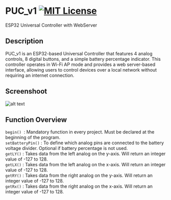 # PUC_v1 [![MIT License](https://img.shields.io/badge/License-MIT-green.svg)](https://choosealicense.com/licenses/mit/)
ESP32 Universal Controller with WebServer

## Description
PUC_v1 is an ESP32-based Universal Controller that features 4 analog controls, 8 digital buttons, and a simple battery percentage indicator. This controller operates in Wi-Fi AP mode and provides a web server-based interface, allowing users to control devices over a local network without requiring an internet connection.

## Screenshoot
![alt text](https://github.com/PrasZ24/PUC_v1/blob/main/Screenshoot/image.png?raw=true)

## Function Overview
`begin()`&nbsp; : Mandatory function in every project. Must be declared at the beginning of the program.<br/>
`setBatteryPin()` : To define which analog pins are connected to the battery voltage divider. Optional if battery percentage is not used.<br/>
`getLY()`         : Takes data from the left analog on the y-axis. Will return an integer value of -127 to 128.<br/>
`getLX()`         : Takes data from the left analog on the x-axis. Will return an integer value of -127 to 128.<br/>
`getRY()`         : Takes data from the right analog on the y-axis. Will return an integer value of -127 to 128.<br/>
`getRx()`         : Takes data from the right analog on the x-axis. Will return an integer value of -127 to 128.<br/>


